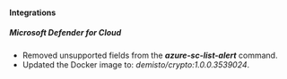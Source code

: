 
#### Integrations

##### Microsoft Defender for Cloud

- Removed unsupported fields from the ***azure-sc-list-alert*** command.
- Updated the Docker image to: *demisto/crypto:1.0.0.3539024*.